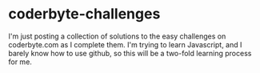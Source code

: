 coderbyte-challenges
====================

I'm just posting a collection of solutions to the easy challenges on coderbyte.com as I complete them.
I'm trying to learn Javascript, and I barely know how to use github, so this will be a two-fold learning process for me.
